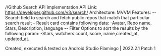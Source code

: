 //Github Search API implementation
API Link: https://developer.github.com/v3/search/
Architecture: MVVM
Features:
-- Search field to search and fetch public repos that match that particular search result
    - Result card contains following data:
        -Avatar, Repo name, Stars, Description, language
-- Filter Options to sort the results by the following param:
    -Stars, watchers count, score, name,created_at, updated_at.

Created, executed & tested on Android Studio Flamingo | 2022.2.1 Patch 1